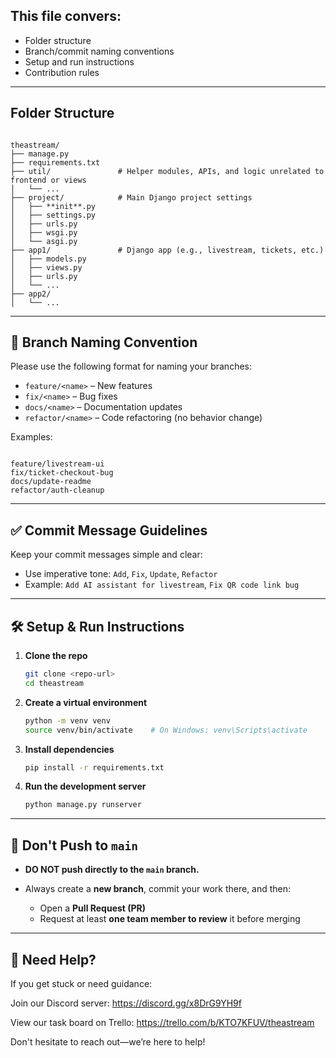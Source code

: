 ## This file convers:

* Folder structure
* Branch/commit naming conventions
* Setup and run instructions
* Contribution rules

---

## Folder Structure
```text

theastream/
├── manage.py
├── requirements.txt
├── util/               # Helper modules, APIs, and logic unrelated to frontend or views
│   └── ...
├── project/            # Main Django project settings
│   ├── **init**.py
│   ├── settings.py
│   ├── urls.py
│   ├── wsgi.py
│   └── asgi.py
├── app1/               # Django app (e.g., livestream, tickets, etc.)
│   ├── models.py
│   ├── views.py
│   ├── urls.py
│   └── ...
├── app2/
│   └── ...

```

---

## 🌱 Branch Naming Convention

Please use the following format for naming your branches:

- `feature/<name>` – New features  
- `fix/<name>` – Bug fixes  
- `docs/<name>` – Documentation updates  
- `refactor/<name>` – Code refactoring (no behavior change)

Examples:
```

feature/livestream-ui
fix/ticket-checkout-bug
docs/update-readme
refactor/auth-cleanup

```

---

## ✅ Commit Message Guidelines

Keep your commit messages simple and clear:

- Use imperative tone: `Add`, `Fix`, `Update`, `Refactor`
- Example: `Add AI assistant for livestream`, `Fix QR code link bug`

---

## 🛠️ Setup & Run Instructions

1. **Clone the repo**
   ```bash
   git clone <repo-url>
   cd theastream
   ```

2. **Create a virtual environment**

   ```bash
   python -m venv venv
   source venv/bin/activate    # On Windows: venv\Scripts\activate
   ```

3. **Install dependencies**

   ```bash
   pip install -r requirements.txt
   ```

4. **Run the development server**

   ```bash
   python manage.py runserver
   ```

---

## 🚫 Don't Push to `main`

* **DO NOT push directly to the `main` branch.**
* Always create a **new branch**, commit your work there, and then:

  * Open a **Pull Request (PR)**
  * Request at least **one team member to review** it before merging

---

## 🙌 Need Help?
If you get stuck or need guidance:

Join our Discord server: https://discord.gg/x8DrG9YH9f

View our task board on Trello: https://trello.com/b/KTO7KFUV/theastream

Don't hesitate to reach out—we’re here to help!

